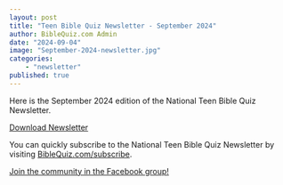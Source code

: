 ```yaml
---
layout: post
title: "Teen Bible Quiz Newsletter - September 2024"
author: BibleQuiz.com Admin
date: "2024-09-04"
image: "September-2024-newsletter.jpg"
categories:
    - "newsletter"
published: true
---
```


Here is the September 2024 edition of the National Teen Bible Quiz Newsletter.

<a href="{{site.url}}{% link assets/2024/tbq-newsletter-09-24.pdf %}" class="button is-primary">Download Newsletter</a>

You can quickly subscribe to the National Teen Bible Quiz Newsletter by visiting [BibleQuiz.com/subscribe](https://biblequiz.com/subscribe/).

[Join the community in the Facebook group!](https://www.facebook.com/groups/agbiblequiz)
